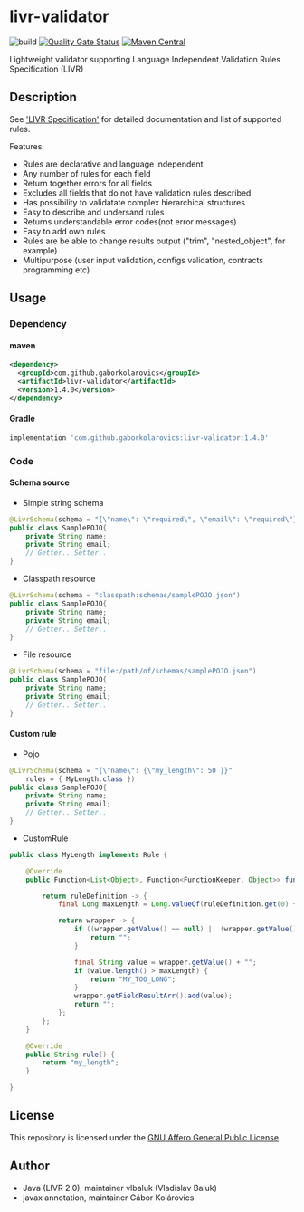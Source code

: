 # livr-validator

![build](https://github.com/gaborkolarovics/livr-validator/workflows/build/badge.svg?branch=master) [![Quality Gate Status](https://sonarcloud.io/api/project_badges/measure?project=gaborkolarovics_livr-validator&metric=alert_status)](https://sonarcloud.io/dashboard?id=gaborkolarovics_livr-validator) [![Maven Central](https://img.shields.io/maven-central/v/com.github.gaborkolarovics/livr-validator.svg?label=Maven%20Central)](https://search.maven.org/search?q=g:%22com.github.gaborkolarovics%22%20AND%20a:%22livr-validator%22)

Lightweight validator supporting Language Independent Validation Rules Specification (LIVR)

## Description
See ['LIVR Specification'](http://livr-spec.org) for detailed documentation and list of supported rules.

Features:

 * Rules are declarative and language independent
 * Any number of rules for each field
 * Return together errors for all fields
 * Excludes all fields that do not have validation rules described
 * Has possibility to validatate complex hierarchical structures
 * Easy to describe and undersand rules
 * Returns understandable error codes(not error messages)
 * Easy to add own rules
 * Rules are be able to change results output ("trim", "nested\_object", for example)
 * Multipurpose (user input validation, configs validation, contracts programming etc)

## Usage

### Dependency

#### maven
```xml
<dependency>
  <groupId>com.github.gaborkolarovics</groupId>
  <artifactId>livr-validator</artifactId>
  <version>1.4.0</version>
</dependency>
```

#### Gradle
```js
implementation 'com.github.gaborkolarovics:livr-validator:1.4.0'
```

### Code

#### Schema source

* Simple string schema
```java
@LivrSchema(schema = "{\"name\": \"required\", \"email\": \"required\"}")
public class SamplePOJO{
    private String name;
    private String email;
    // Getter.. Setter..
}
```

* Classpath resource
```java
@LivrSchema(schema = "classpath:schemas/samplePOJO.json")
public class SamplePOJO{
    private String name;
    private String email;
    // Getter.. Setter..
}
```

* File resource
```java
@LivrSchema(schema = "file:/path/of/schemas/samplePOJO.json")
public class SamplePOJO{
    private String name;
    private String email;
    // Getter.. Setter..
}
```

#### Custom rule

* Pojo
```java
@LivrSchema(schema = "{\"name\": {\"my_length\": 50 }}"
	rules = { MyLength.class })
public class SamplePOJO{
    private String name;
    private String email;
    // Getter.. Setter..
}
```

* CustomRule
```java
public class MyLength implements Rule {

    @Override
    public Function<List<Object>, Function<FunctionKeeper, Object>> func() {

		return ruleDefinition -> {
	    	final Long maxLength = Long.valueOf(ruleDefinition.get(0) + "");

	    	return wrapper -> {
				if ((wrapper.getValue() == null) || (wrapper.getValue() + "").equals("")) {
		    		return "";
				}

				final String value = wrapper.getValue() + "";
				if (value.length() > maxLength) {
		    		return "MY_TOO_LONG";
				}
				wrapper.getFieldResultArr().add(value);
				return "";
	    	};
		};
    }

    @Override
    public String rule() {
		return "my_length";
    }

}
```

## License

This repository is licensed under the [GNU Affero General Public License](https://www.gnu.org/licenses/agpl-3.0.en.html).

## Author

* Java (LIVR 2.0), maintainer vlbaluk (Vladislav Baluk)
* javax annotation, maintainer Gábor Kolárovics
